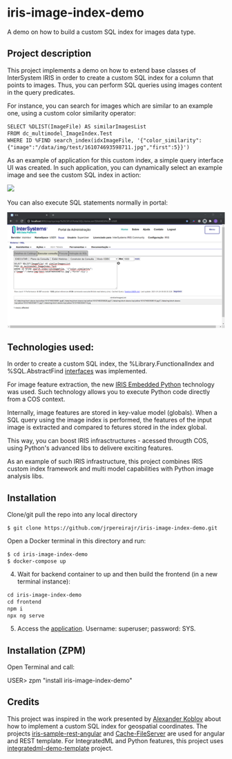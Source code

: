 # iris-image-index-demo

A demo on how to build a custom SQL index for images data type.

## Project description

This project implements a demo on how to extend base classes of InterSystem IRIS in order to create a custom SQL index for a column that points to images. Thus, you can perform SQL queries using images content in the query predicates.

For instance, you can search for images which are similar to an example one, using a custom color similarity operator:

```
SELECT %DLIST(ImageFile) AS similarImagesList 
FROM dc_multimodel_ImageIndex.Test 
WHERE ID %FIND search_index(idxImageFile, '{"color_similarity":{"image":"/data/img/test/161074693598711.jpg","first":5}}')
```

As an example of application for this custom index, a simple query interface UI was created. In such application, you can dynamically select an example image and see the custom SQL index in action:

<img src="https://github.com/jrpereirajr/iris-image-index-demo/blob/master/img/R3fvmT6pmh.gif?raw=true"></img>

You can also execute SQL statements normally in portal:

<img src="https://github.com/jrpereirajr/iris-image-index-demo/blob/master/img/chrome_eM5Mgjuu7I.png?raw=true"></img>

## Technologies used:

In order to create a custom SQL index, the %Library.FunctionalIndex and %SQL.AbstractFind [interfaces](https://docs.intersystems.com/irislatest/csp/docbook/DocBook.UI.Page.cls?KEY=GSQLOPT_indices) was implemented.

For image feature extraction, the new [IRIS Embedded Python](https://learning.intersystems.com/course/view.php?id=1572&ssoPass=1) technology was used. Such technology allows you to execute Python code directly from a COS context.

Internally, image features are stored in key-value model (globals). When a SQL query using the image index is performed, the features of the input image is extracted and compared to fetures stored in the index global.

This way, you can boost IRIS infrasctructures - acessed througth COS, using Python's advanced libs to delivere exciting features.

As an example of such IRIS infrastructure, this project combines IRIS custom index framework and multi model capabilities with Python image analysis libs.

## Installation

Clone/git pull the repo into any local directory

```
$ git clone https://github.com/jrpereirajr/iris-image-index-demo.git
```

Open a Docker terminal in this directory and run:

```
$ cd iris-image-index-demo
$ docker-compose up
```

4. Wait for backend container to up and then build the frontend (in a new terminal instance):

```
cd iris-image-index-demo
cd frontend
npm i
npx ng serve
```

5. Access the [application](http://localhost:4200). Username: superuser; password: SYS.

## Installation (ZPM)

Open Terminal and call:

USER> zpm "install iris-image-index-demo"

## Credits

This project was inspired in the work presented by [Alexander Koblov](https://community.intersystems.com/post/creating-custom-index-type-cach%C3%A9) about how to implement a custom SQL index for geospatial coordinates.
The projects [iris-sample-rest-angular](https://github.com/intersystems-ib/iris-sample-rest-angular) and [Cache-FileServer](https://github.com/intersystems-ru/Cache-FileServer) are used for angular and REST template.
For IntegratedML and Python features, this project uses [integratedml-demo-template](https://github.com/intersystems-community/integratedml-demo-template) project.